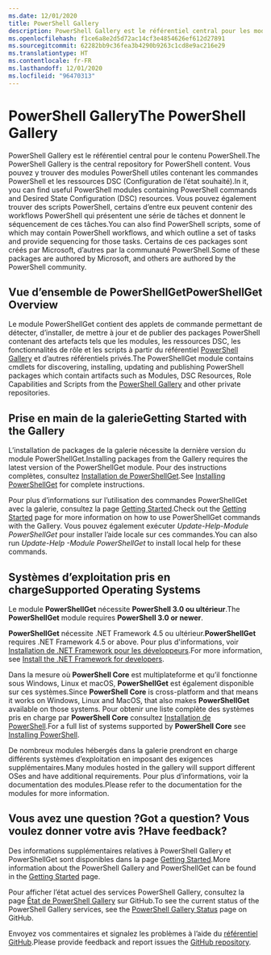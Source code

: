 ```yaml
---
ms.date: 12/01/2020
title: PowerShell Gallery
description: PowerShell Gallery est le référentiel central pour les modules PowerShell, les scripts et les ressources DSC.
ms.openlocfilehash: f1ce6a8e2d5d72ac14cf3e4854626ef612d27891
ms.sourcegitcommit: 62282bb9c36fea3b4290b9263c1cd8e9ac216e29
ms.translationtype: HT
ms.contentlocale: fr-FR
ms.lasthandoff: 12/01/2020
ms.locfileid: "96470313"
---
```

# <a name="the-powershell-gallery"></a><span data-ttu-id="48f98-103">PowerShell Gallery</span><span class="sxs-lookup"><span data-stu-id="48f98-103">The PowerShell Gallery</span></span>

<span data-ttu-id="48f98-104">PowerShell Gallery est le référentiel central pour le contenu PowerShell.</span><span class="sxs-lookup"><span data-stu-id="48f98-104">The PowerShell Gallery is the central repository for PowerShell content.</span></span> <span data-ttu-id="48f98-105">Vous pouvez y trouver des modules PowerShell utiles contenant les commandes PowerShell et les ressources DSC (Configuration de l’état souhaité).</span><span class="sxs-lookup"><span data-stu-id="48f98-105">In it, you can find useful PowerShell modules containing PowerShell commands and Desired State Configuration (DSC) resources.</span></span>
<span data-ttu-id="48f98-106">Vous pouvez également trouver des scripts PowerShell, certains d’entre eux peuvent contenir des workflows PowerShell qui présentent une série de tâches et donnent le séquencement de ces tâches.</span><span class="sxs-lookup"><span data-stu-id="48f98-106">You can also find PowerShell scripts, some of which may contain PowerShell workflows, and which outline a set of tasks and provide sequencing for those tasks.</span></span> <span data-ttu-id="48f98-107">Certains de ces packages sont créés par Microsoft, d’autres par la communauté PowerShell.</span><span class="sxs-lookup"><span data-stu-id="48f98-107">Some of these packages are authored by Microsoft, and others are authored by the PowerShell community.</span></span>

## <a name="powershellget-overview"></a><span data-ttu-id="48f98-108">Vue d’ensemble de PowerShellGet</span><span class="sxs-lookup"><span data-stu-id="48f98-108">PowerShellGet Overview</span></span>

<span data-ttu-id="48f98-109">Le module PowerShellGet contient des applets de commande permettant de détecter, d’installer, de mettre à jour et de publier des packages PowerShell contenant des artefacts tels que les modules, les ressources DSC, les fonctionnalités de rôle et les scripts à partir du référentiel [PowerShell Gallery](https://www.PowerShellGallery.com) et d’autres référentiels privés.</span><span class="sxs-lookup"><span data-stu-id="48f98-109">The PowerShellGet module contains cmdlets for discovering, installing, updating and publishing PowerShell packages which contain artifacts such as Modules, DSC Resources, Role Capabilities and Scripts from the [PowerShell Gallery](https://www.PowerShellGallery.com) and other private repositories.</span></span>

## <a name="getting-started-with-the-gallery"></a><span data-ttu-id="48f98-110">Prise en main de la galerie</span><span class="sxs-lookup"><span data-stu-id="48f98-110">Getting Started with the Gallery</span></span>

<span data-ttu-id="48f98-111">L’installation de packages de la galerie nécessite la dernière version du module PowerShellGet.</span><span class="sxs-lookup"><span data-stu-id="48f98-111">Installing packages from the Gallery requires the latest version of the PowerShellGet module.</span></span> <span data-ttu-id="48f98-112">Pour des instructions complètes, consultez [Installation de PowerShellGet](installing-psget.md).</span><span class="sxs-lookup"><span data-stu-id="48f98-112">See [Installing PowerShellGet](installing-psget.md) for complete instructions.</span></span>

<span data-ttu-id="48f98-113">Pour plus d’informations sur l’utilisation des commandes PowerShellGet avec la galerie, consultez la page [Getting Started](getting-started.md).</span><span class="sxs-lookup"><span data-stu-id="48f98-113">Check out the [Getting Started](getting-started.md) page for more information on how to use PowerShellGet commands with the Gallery.</span></span> <span data-ttu-id="48f98-114">Vous pouvez également exécuter *Update-Help-Module PowerShellGet* pour installer l’aide locale sur ces commandes.</span><span class="sxs-lookup"><span data-stu-id="48f98-114">You can also run *Update-Help -Module PowerShellGet* to install local help for these commands.</span></span>

## <a name="supported-operating-systems"></a><span data-ttu-id="48f98-115">Systèmes d’exploitation pris en charge</span><span class="sxs-lookup"><span data-stu-id="48f98-115">Supported Operating Systems</span></span>

<span data-ttu-id="48f98-116">Le module **PowerShellGet** nécessite **PowerShell 3.0 ou ultérieur**.</span><span class="sxs-lookup"><span data-stu-id="48f98-116">The **PowerShellGet** module requires **PowerShell 3.0 or newer**.</span></span>

<span data-ttu-id="48f98-117">**PowerShellGet** nécessite .NET Framework 4.5 ou ultérieur.</span><span class="sxs-lookup"><span data-stu-id="48f98-117">**PowerShellGet** requires .NET Framework 4.5 or above.</span></span> <span data-ttu-id="48f98-118">Pour plus d'informations, voir [Installation de .NET Framework pour les développeurs](/dotnet/framework/install/guide-for-developers).</span><span class="sxs-lookup"><span data-stu-id="48f98-118">For more information, see [Install the .NET Framework for developers](/dotnet/framework/install/guide-for-developers).</span></span>

<span data-ttu-id="48f98-119">Dans la mesure où **PowerShell Core** est multiplateforme et qu’il fonctionne sous Windows, Linux et macOS, **PowerShellGet** est également disponible sur ces systèmes.</span><span class="sxs-lookup"><span data-stu-id="48f98-119">Since **PowerShell Core** is cross-platform and that means it works on Windows, Linux and MacOS, that also makes **PowerShellGet** available on those systems.</span></span> <span data-ttu-id="48f98-120">Pour obtenir une liste complète des systèmes pris en charge par **PowerShell Core** consultez [Installation de PowerShell](/powershell/scripting/install/installing-powershell).</span><span class="sxs-lookup"><span data-stu-id="48f98-120">For a full list of systems supported by **PowerShell Core** see [Installing PowerShell](/powershell/scripting/install/installing-powershell).</span></span>

<span data-ttu-id="48f98-121">De nombreux modules hébergés dans la galerie prendront en charge différents systèmes d’exploitation en imposant des exigences supplémentaires.</span><span class="sxs-lookup"><span data-stu-id="48f98-121">Many modules hosted in the gallery will support different OSes and have additional requirements.</span></span>
<span data-ttu-id="48f98-122">Pour plus d’informations, voir la documentation des modules.</span><span class="sxs-lookup"><span data-stu-id="48f98-122">Please refer to the documentation for the modules for more information.</span></span>

## <a name="got-a-question-have-feedback"></a><span data-ttu-id="48f98-123">Vous avez une question ?</span><span class="sxs-lookup"><span data-stu-id="48f98-123">Got a question?</span></span> <span data-ttu-id="48f98-124">Vous voulez donner votre avis ?</span><span class="sxs-lookup"><span data-stu-id="48f98-124">Have feedback?</span></span>

<span data-ttu-id="48f98-125">Des informations supplémentaires relatives à PowerShell Gallery et PowerShellGet sont disponibles dans la page [Getting Started](getting-started.md).</span><span class="sxs-lookup"><span data-stu-id="48f98-125">More information about the PowerShell Gallery and PowerShellGet can be found in the [Getting Started](getting-started.md) page.</span></span>

<span data-ttu-id="48f98-126">Pour afficher l’état actuel des services PowerShell Gallery, consultez la page [État de PowerShell Gallery](https://github.com/PowerShell/PowerShellGallery/blob/master/psgallery_status.md) sur GitHub.</span><span class="sxs-lookup"><span data-stu-id="48f98-126">To see the current status of the PowerShell Gallery services, see the [PowerShell Gallery Status](https://github.com/PowerShell/PowerShellGallery/blob/master/psgallery_status.md) page on GitHub.</span></span>

<span data-ttu-id="48f98-127">Envoyez vos commentaires et signalez les problèmes à l’aide du [référentiel GitHub](https://github.com/PowerShell/PowerShellGallery/issues).</span><span class="sxs-lookup"><span data-stu-id="48f98-127">Please provide feedback and report issues the [GitHub repository](https://github.com/PowerShell/PowerShellGallery/issues).</span></span>

